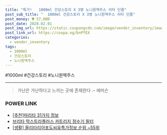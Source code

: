 ```yaml
--- 
title: "특가!   1000ml 건강스토리 X 3병 노니원액주스 리타 단품" 
post_sub_title: "  1000ml 건강스토리 X 3병 노니원액주스 리타 단품" 
post_money: ₩ 57,000 
post_date: 2020.02.01 
post_img_url: https://static.coupangcdn.com/image/vendor_inventory/images/2018/10/25/17/7/72f9780f-7a6d-4e52-8aef-470d62ab250c.jpg 
post_link_url: https://coupa.ng/bnPfEX 
categories: 
  - vendor_inventory 
tags: 
  - 1000ml 
  - 건강스토리 
  - 노니원액주스 
--- 
```

  #1000ml #건강스토리 #노니원액주스 
<hr> 

> 가난은 가난하다고 느끼는 곳에 존재한다 .–  에머슨 


### POWER LINK

* <a href="https://blog.naver.com/fasyy4321/221785329723" target="_blank">[추천]마리타 31가지 정보</a>
* <a href="https://blog.naver.com/santokki14/221781839238" target="_blank">브리타 막스트라플러스 카트리지 정수기 필터</a>
* <a href="https://blog.naver.com/sakai111/221771611195" target="_blank"> [생활] 올리타리아포도씨유특가정보 순위 ~55위</a>
